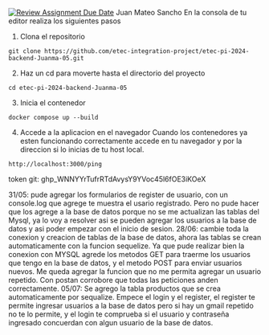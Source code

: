 [![Review Assignment Due Date](https://classroom.github.com/assets/deadline-readme-button-24ddc0f5d75046c5622901739e7c5dd533143b0c8e959d652212380cedb1ea36.svg)](https://classroom.github.com/a/8aC6QzV2)
Juan Mateo Sancho
En la consola de tu editor realiza los siguientes pasos
1. Clona el repositorio

  ```
  git clone https://github.com/etec-integration-project/etec-pi-2024-backend-Juanma-05.git
  ```
2. Haz un cd para moverte hasta el directorio del proyecto
  ```
  cd etec-pi-2024-backend-Juanma-05
  ```
  
3. Inicia el contenedor
  ```
  docker compose up --build
  ```  
4. Accede a la aplicacion en el navegador
  Cuando los contenedores ya esten funcionando correctamente accede en tu navegador y por la direccion si lo inicias de tu host local. 
  ```
  http://localhost:3000/ping
  ```

token git: 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

31/05: pude agregar los formularios de register de usuario, con un console.log que agrege te muestra el usario registrado. Pero no pude hacer que los agrege a la base de datos porque no se me actualizan las tablas del Mysql, ya lo voy a resolver asi se pueden agregar los usuarios a la base de datos y asi poder empezar con el inicio de sesion. 
28/06: cambie toda la conexion y creacion de tablas de la base de datos, ahora las tablas se crean automaticamente con la funcion sequelize. Ya que pude realizar bien la conexion con MYSQL agrede los metodos GET para traerme los usuarios que tengo en la base de datos, y el metodo POST para enviar usuarios nuevos. Me queda agregar la funcion que no me permita agregar un usuario repetido. Con postan corrobore que todas las peticiones anden correctamente.
05/07: Se agrego la tabla productos que se crea automaticamente por sequalize. Empece el login y el register, el register te permite ingresar usuarios a la base de datos pero si hay un gmail repetido no te lo permite, y el login te comprueba si el usuario y contraseña ingresado concuerdan con algun usuario de la base de datos. 
